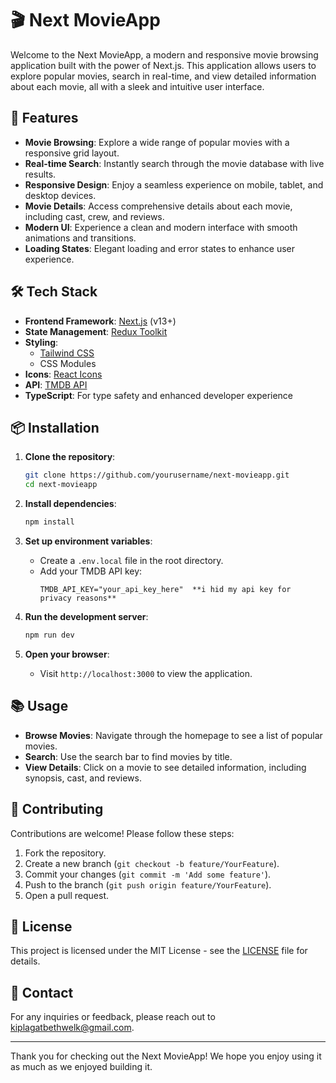 # 🎬 Next MovieApp

Welcome to the Next MovieApp, a modern and responsive movie browsing application built with the power of Next.js. This application allows users to explore popular movies, search in real-time, and view detailed information about each movie, all with a sleek and intuitive user interface.

## 🚀 Features

- **Movie Browsing**: Explore a wide range of popular movies with a responsive grid layout.
- **Real-time Search**: Instantly search through the movie database with live results.
- **Responsive Design**: Enjoy a seamless experience on mobile, tablet, and desktop devices.
- **Movie Details**: Access comprehensive details about each movie, including cast, crew, and reviews.
- **Modern UI**: Experience a clean and modern interface with smooth animations and transitions.
- **Loading States**: Elegant loading and error states to enhance user experience.

## 🛠️ Tech Stack

- **Frontend Framework**: [Next.js](https://nextjs.org/) (v13+)
- **State Management**: [Redux Toolkit](https://redux-toolkit.js.org/)
- **Styling**: 
  - [Tailwind CSS](https://tailwindcss.com/)
  - CSS Modules
- **Icons**: [React Icons](https://react-icons.github.io/react-icons/)
- **API**: [TMDB API](https://www.themoviedb.org/documentation/api)
- **TypeScript**: For type safety and enhanced developer experience

## 📦 Installation

1. **Clone the repository**:
   ```bash
   git clone https://github.com/yourusername/next-movieapp.git
   cd next-movieapp
   ```

2. **Install dependencies**:
   ```bash
   npm install
   ```

3. **Set up environment variables**:
   - Create a `.env.local` file in the root directory.
   - Add your TMDB API key:
     ```
     TMDB_API_KEY="your_api_key_here"  **i hid my api key for privacy reasons**
     ```

4. **Run the development server**:
   ```bash
   npm run dev
   ```

5. **Open your browser**:
   - Visit `http://localhost:3000` to view the application.

## 📚 Usage

- **Browse Movies**: Navigate through the homepage to see a list of popular movies.
- **Search**: Use the search bar to find movies by title.
- **View Details**: Click on a movie to see detailed information, including synopsis, cast, and reviews.

## 🤝 Contributing

Contributions are welcome! Please follow these steps:

1. Fork the repository.
2. Create a new branch (`git checkout -b feature/YourFeature`).
3. Commit your changes (`git commit -m 'Add some feature'`).
4. Push to the branch (`git push origin feature/YourFeature`).
5. Open a pull request.

## 📄 License

This project is licensed under the MIT License - see the [LICENSE](LICENSE) file for details.

## 📧 Contact

For any inquiries or feedback, please reach out to [kiplagatbethwelk@gmail.com](mailto:kiplagatbethwelk@gmail.com).

---

Thank you for checking out the Next MovieApp! We hope you enjoy using it as much as we enjoyed building it.